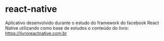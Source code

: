 # react-native
Aplicativo desenvolvido durante o estudo do framework do facebook React Native utilizando como base de estudos o conteúdo do livro: https://livroreactnative.com.br
